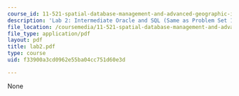 ```yaml
---
course_id: 11-521-spatial-database-management-and-advanced-geographic-information-systems-spring-2003
description: 'Lab 2: Intermediate Oracle and SQL (Same as Problem Set 1)'
file_location: /coursemedia/11-521-spatial-database-management-and-advanced-geographic-information-systems-spring-2003/f33900a3cd0962e55ba04cc751d60e3d_lab2.pdf
file_type: application/pdf
layout: pdf
title: lab2.pdf
type: course
uid: f33900a3cd0962e55ba04cc751d60e3d

---
```

None
